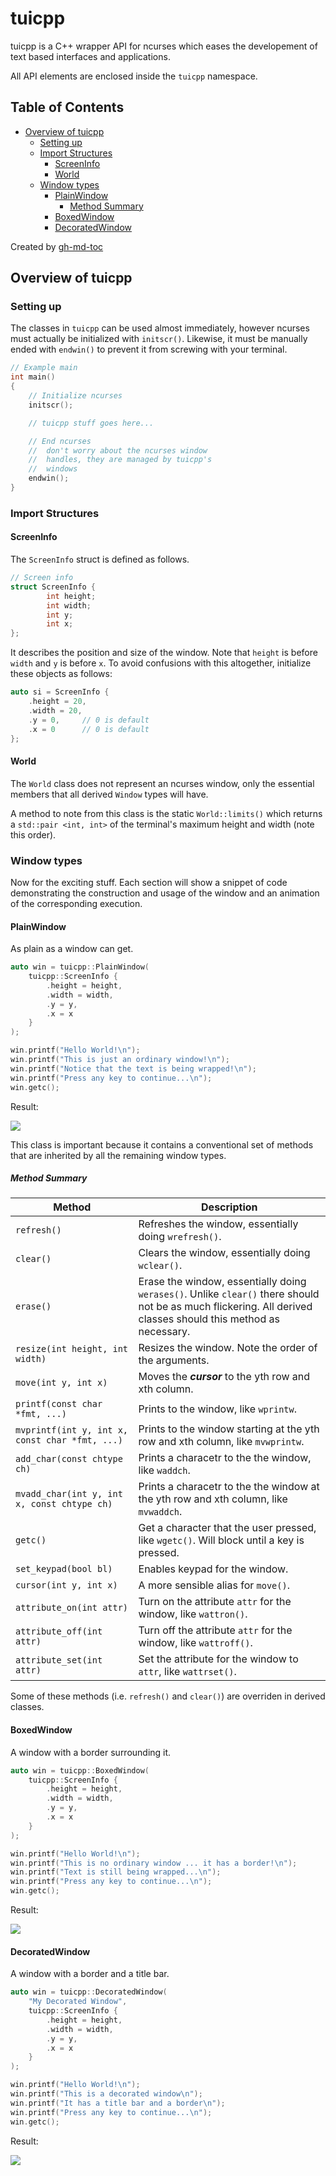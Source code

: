 # tuicpp

tuicpp is a C++ wrapper API for ncurses which eases the developement of text
based interfaces and applications.

All API elements are enclosed inside the `tuicpp` namespace.

## Table of Contents

   * [Overview of tuicpp](#overview-of-tuicpp)
      * [Setting up](#setting-up)
      * [Import Structures](#import-structures)
         * [ScreenInfo](#screeninfo)
         * [World](#world)
      * [Window types](#window-types)
         * [PlainWindow](#plainwindow)
            * [Method Summary](#method-summary)
         * [BoxedWindow](#boxedwindow)
         * [DecoratedWindow](#decoratedwindow)

Created by [gh-md-toc](https://github.com/ekalinin/github-markdown-toc)

## Overview of tuicpp

### Setting up

The classes in `tuicpp` can be used almost immediately, however ncurses must
actually be initialized with `initscr()`. Likewise, it must be manually ended
with `endwin()` to prevent it from screwing with your terminal.

```cpp
// Example main
int main()
{
	// Initialize ncurses
	initscr();

	// tuicpp stuff goes here...

	// End ncurses
	// 	don't worry about the ncurses window
	//	handles, they are managed by tuicpp's
	//	windows
	endwin();
}
```

### Import Structures

#### ScreenInfo

The `ScreenInfo` struct is defined as follows.

```cpp
// Screen info
struct ScreenInfo {
        int height;
        int width;
        int y;
        int x;
};
```

It describes the position and size of the window. Note that `height` is before
`width` and `y` is before `x`. To avoid confusions with this altogether,
initialize these objects as follows:

```cpp
auto si = ScreenInfo {
	.height = 20,
	.width = 20,
	.y = 0,		// 0 is default
	.x = 0		// 0 is default
};
```

#### World

The `World` class does not represent an ncurses window, only the essential
members that all derived `Window` types will have.

A method to note from this class is the static `World::limits()` which returns a
`std::pair <int, int>` of the terminal's maximum height and width (note this
order).

### Window types

Now for the exciting stuff. Each section will show a snippet of code
demonstrating the construction and usage of the window and an animation of the
corresponding execution.

#### PlainWindow

As plain as a window can get.

```cpp
auto win = tuicpp::PlainWindow(
	tuicpp::ScreenInfo {
		.height = height,
		.width = width,
		.y = y,
		.x = x
	}
);

win.printf("Hello World!\n");
win.printf("This is just an ordinary window!\n");
win.printf("Notice that the text is being wrapped!\n");
win.printf("Press any key to continue...\n");
win.getc();
```

Result:

![](media/plain_window.png)

This class is important because it contains a conventional set of methods that
are inherited by all the remaining window types.

##### Method Summary

Method							| Description
---							| ---
`refresh()`						| Refreshes the window, essentially doing `wrefresh()`.
`clear()`						| Clears the window, essentially doing `wclear()`.
`erase()`						| Erase the window, essentially doing `werases()`. Unlike `clear()` there should not be as much flickering. All derived classes should this method as necessary.
`resize(int height, int width)`				| Resizes the window. Note the order of the arguments.
`move(int y, int x)`					| Moves the ***cursor*** to the yth row and xth column.
`printf(const char *fmt, ...)`				| Prints to the window, like `wprintw`.
`mvprintf(int y, int x, const char *fmt, ...)`		| Prints to the window starting at the yth row and xth column, like `mvwprintw`.
`add_char(const chtype ch)`				| Prints a characetr to the the window, like `waddch`.
`mvadd_char(int y, int x, const chtype ch)`		| Prints a characetr to the the window at the yth row and xth column, like `mvwaddch`.
`getc()`						| Get a character that the user pressed, like `wgetc()`. Will block until a key is pressed.
`set_keypad(bool bl)`					| Enables keypad for the window.
`cursor(int y, int x)`					| A more sensible alias for `move()`.
`attribute_on(int attr)`				| Turn on the attribute `attr` for the window, like `wattron()`.
`attribute_off(int attr)`				| Turn off the attribute `attr` for the window, like `wattroff()`.
`attribute_set(int attr)`				| Set the attribute for the window to `attr`, like `wattrset()`.

Some of these methods (i.e. `refresh()` and `clear()`) are overriden in derived
classes.

#### BoxedWindow

A window with a border surrounding it.

```cpp
auto win = tuicpp::BoxedWindow(
	tuicpp::ScreenInfo {
		.height = height,
		.width = width,
		.y = y,
		.x = x
	}
);

win.printf("Hello World!\n");
win.printf("This is no ordinary window ... it has a border!\n");
win.printf("Text is still being wrapped...\n");
win.printf("Press any key to continue...\n");
win.getc();
```

Result:

![](media/boxed_window.png)

#### DecoratedWindow

A window with a border and a title bar.

```cpp
auto win = tuicpp::DecoratedWindow(
	"My Decorated Window",
	tuicpp::ScreenInfo {
		.height = height,
		.width = width,
		.y = y,
		.x = x
	}
);

win.printf("Hello World!\n");
win.printf("This is a decorated window\n");
win.printf("It has a title bar and a border\n");
win.printf("Press any key to continue...\n");
win.getc();
```

Result:

![](media/decorated_window.png)
